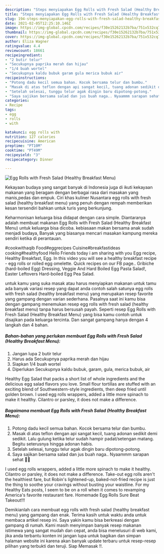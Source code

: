 ```yaml
---
description: "Steps menyiapakan Egg Rolls with Fresh Salad (Healthy Breakfast Menu) terupdate"
title: "Steps menyiapakan Egg Rolls with Fresh Salad (Healthy Breakfast Menu) terupdate"
slug: 194-steps-menyiapakan-egg-rolls-with-fresh-salad-healthy-breakfast-menu-terupdate
date: 2021-02-05T12:25:10.146Z
image: https://img-global.cpcdn.com/recipes/f30e15262132b7ba/751x532cq70/egg-rolls-with-fresh-salad-healthy-breakfast-menu-foto-resep-utama.jpg
thumbnail: https://img-global.cpcdn.com/recipes/f30e15262132b7ba/751x532cq70/egg-rolls-with-fresh-salad-healthy-breakfast-menu-foto-resep-utama.jpg
cover: https://img-global.cpcdn.com/recipes/f30e15262132b7ba/751x532cq70/egg-rolls-with-fresh-salad-healthy-breakfast-menu-foto-resep-utama.jpg
author: Eliza Wagner
ratingvalue: 4.4
reviewcount: 18661
recipeingredient:
- "2 butir telur"
- "Secukupnya paprika merah dan hijau"
- "1/4 buah wortel"
- "Secukupnya kaldu bubuk garam gula merica bubuk air"
recipeinstructions:
- "Potong dadu kecil semua bahan. Kocok bersama telur dan bumbu."
- "Masak di atas teflon dengan api sangat kecil, tuang adonan sedikit demi sedikit. Lalu gulung ketika telur sudah hampir padat/setengan matang. Begitu seterusnya hingga adonan habis."
- "Setelah selesai, tunggu telur agak dingin baru dipotong-potong."
- "Saya sajikan bersama salad dan jus buah naga.. Nyaammm sarapan sehat 💪😋"
categories:
- Recipe
tags:
- egg
- rolls
- with

katakunci: egg rolls with 
nutrition: 127 calories
recipecuisine: American
preptime: "PT10M"
cooktime: "PT49M"
recipeyield: "3"
recipecategory: Dinner

---
```



![Egg Rolls with Fresh Salad (Healthy Breakfast Menu)](https://img-global.cpcdn.com/recipes/f30e15262132b7ba/751x532cq70/egg-rolls-with-fresh-salad-healthy-breakfast-menu-foto-resep-utama.jpg)

Kekayaan budaya yang sangat banyak di Indonesia juga di ikuti kekayaan makanan yang beragam dengan berbagai rasa dari masakan yang manis,pedas dan empuk. Ciri khas kuliner Nusantara egg rolls with fresh salad (healthy breakfast menu) yang penuh dengan rempah memberikan kesan tersendiri bahkan untuk turis yang berkunjung.


Keharmonisan keluarga bisa didapat dengan cara simple. Diantaranya adalah membuat makanan Egg Rolls with Fresh Salad (Healthy Breakfast Menu) untuk keluarga bisa dicoba. kebiasaan makan bersama anak sudah menjadi budaya, Banyak yang biasanya mencari masakan kampung mereka sendiri ketika di perantauan.

#cookwithaqib Food#eggrecipes Cuisine#breakfastideas cooking#healthyfood Hello Friends today i am sharing with you Egg recipe, Healthy Breakfast, Egg. In this video you will see a healthy breakfast recipe - egg rolls or rolled egg omelette. Quick recipes on our FB page.. Gribiche (hard-boiled Egg) Dressing, Veggie And Hard Boiled Egg Pasta Salad!, Easter Leftovers Hard-boiled Egg Pea Salad.

untuk kamu yang suka masak atau harus menyiapkan makanan untuk tamu ada banyak variasi resep yang dapat anda contoh salah satunya egg rolls with fresh salad (healthy breakfast menu) yang merupakan resep favorite yang gampang dengan varian sederhana. Pasalnya saat ini kamu bisa dengan gampang menemukan resep egg rolls with fresh salad (healthy breakfast menu) tanpa harus bersusah payah.
Seperti resep Egg Rolls with Fresh Salad (Healthy Breakfast Menu) yang bisa kamu contoh untuk disajikan pada keluarga tercinta. Dan sangat gampang hanya dengan 4 langkah dan 4 bahan.


<!--inarticleads1-->

##### Bahan-bahan yang perlukan membuat Egg Rolls with Fresh Salad (Healthy Breakfast Menu):

1. Jangan lupa 2 butir telur
1. Harus ada Secukupnya paprika merah dan hijau
1. Siapkan 1/4 buah wortel
1. Diperlukan Secukupnya kaldu bubuk, garam, gula, merica bubuk, air


Healthy Egg Salad that packs a short list of whole ingredients and the delicious egg salad flavors you love. Small flour tortillas are stuffed with an exciting blend of Southwestern-style ingredients, then deep fried until golden brown. I used egg rolls wrappers, added a little more spinach to make it healthy. Cilantro or parsley, it does not make a difference. 

<!--inarticleads2-->

##### Bagaimana membuat  Egg Rolls with Fresh Salad (Healthy Breakfast Menu):

1. Potong dadu kecil semua bahan. Kocok bersama telur dan bumbu.
1. Masak di atas teflon dengan api sangat kecil, tuang adonan sedikit demi sedikit. Lalu gulung ketika telur sudah hampir padat/setengan matang. Begitu seterusnya hingga adonan habis.
1. Setelah selesai, tunggu telur agak dingin baru dipotong-potong.
1. Saya sajikan bersama salad dan jus buah naga.. Nyaammm sarapan sehat 💪😋


I used egg rolls wrappers, added a little more spinach to make it healthy. Cilantro or parsley, it does not make a difference. Take-out egg rolls aren&#39;t the healthiest fare, but Robin&#39;s lightened-up, baked-not-fried recipe is just the thing to soothe your cravings without busting your waistline. For my Healthy Eats posts, I seem to be on a roll when it comes to revamping America&#39;s favorite restaurant fare. Homemade Egg Rolls Sure Beat Takeout!!! 

Demikianlah cara membuat egg rolls with fresh salad (healthy breakfast menu) yang gampang dan enak. Terima kasih untuk waktu anda untuk membaca artikel resep ini. Saya yakin kamu bisa berkreasi dengan gampang di rumah. Kami masih menyimpan banyak resep makanan istimewa yang sangat mudah dan cepat, anda bisa menelusuri di web kami, jika anda terbantu konten ini jangan lupa untuk bagikan dan simpan halaman website ini karena akan banyak update terbaru untuk resep-resep pilihan yang terbukti dan teruji. Siap Memasak !!. 
